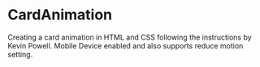 # CardAnimation 
Creating a card animation in HTML and CSS following the instructions by Kevin Powell. Mobile Device enabled and also supports reduce motion setting. 
